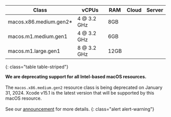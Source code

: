 Class | vCPUs | RAM | Cloud | Server
---|---|---|---|---
macos.x86.medium.gen2* | 4 @ 3.2 GHz | 8GB | <i class="fa fa-check" aria-hidden="true"></i> | <i class="fa fa-times" aria-hidden="true"></i>
macos.m1.medium.gen1 | 4 @ 3.2 GHz | 6GB | <i class="fa fa-check" aria-hidden="true"></i> | <i class="fa fa-times" aria-hidden="true"></i>
macos.m1.large.gen1 | 8 @ 3.2 GHz | 12GB | <i class="fa fa-check" aria-hidden="true"></i> | <i class="fa fa-times" aria-hidden="true"></i>
{: class="table table-striped"}

**We are deprecating support for all Intel-based macOS resources.**
<br>
<br>
The `macos.x86.medium.gen2` resource class is being deprecated on January 31, 2024. Xcode v15.1 is the latest version that will be supported by this macOS resource.
<br>
<br>
See our [announcement](https://discuss.circleci.com/t/macos-intel-support-deprecation-in-january-2024/48718) for more details.
{: class="alert alert-warning"}
